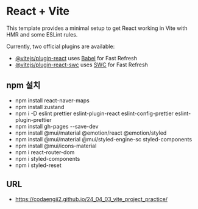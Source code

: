 # React + Vite

This template provides a minimal setup to get React working in Vite with HMR and some ESLint rules.

Currently, two official plugins are available:

- [@vitejs/plugin-react](https://github.com/vitejs/vite-plugin-react/blob/main/packages/plugin-react/README.md) uses [Babel](https://babeljs.io/) for Fast Refresh
- [@vitejs/plugin-react-swc](https://github.com/vitejs/vite-plugin-react-swc) uses [SWC](https://swc.rs/) for Fast Refresh

## npm 설치

- npm install react-naver-maps
- npm install zustand
- npm i -D eslint prettier eslint-plugin-react eslint-config-prettier eslint-plugin-prettier
- npm install gh-pages --save-dev
- npm install @mui/material @emotion/react @emotion/styled
- npm install @mui/material @mui/styled-engine-sc styled-components
- npm install @mui/icons-material
- npm i react-router-dom
- npm i styled-components
- npm i styled-reset

## URL

- https://codaengii2.github.io/24_04_03_vite_project_practice/
